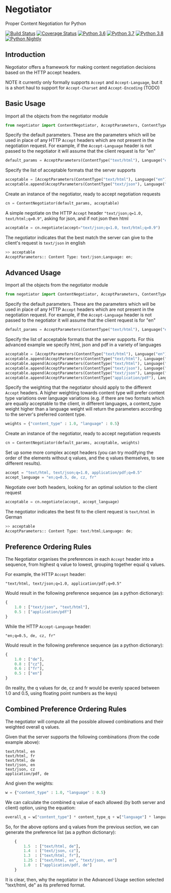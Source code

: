 # Negotiator

Proper Content Negotiation for Python

[![Build Status](https://travis-ci.org/jpstroop/negotiator.svg?branch=master)](https://travis-ci.org/jpstroop/negotiator)
[![Coverage Status](https://coveralls.io/repos/github/jpstroop/negotiator/badge.svg?branch=master)](https://coveralls.io/github/jpstroop/negotiator?branch=master)
[![Python 3.6](https://img.shields.io/badge/python-3.6-yellow.svg)](https://img.shields.io/badge/python-3.6-yellow.svg)
[![Python 3.7](https://img.shields.io/badge/python-3.7-yellow.svg)](https://img.shields.io/badge/python-3.7-yellow.svg)
[![Python 3.8](https://img.shields.io/badge/python-3.8-yellow.svg)](https://img.shields.io/badge/python-3.8-yellow.svg)
[![Python Nightly](https://img.shields.io/badge/python-nightly-yellow.svg)](https://img.shields.io/badge/python-nightly-yellow.svg)


## Introduction

Negotiator offers a framework for making content negotiation decisions based on the HTTP accept headers.

NOTE it currently only formally supports `Accept` and `Accept-Language`, but it is a short haul to support for `Accept-Charset` and `Accept-Encoding` (TODO)

## Basic Usage

Import all the objects from the negotiator module

```python
from negotiator import ContentNegotiator, AcceptParameters, ContentType, Language
```

Specify the default parameters.  These are the parameters which will be used in place of any HTTP `Accept` headers which are not present in the negotiation request.  For example, if the `Accept-Language` header is not passed to the negotiator it will assume that the client request is for "en"

```python
default_params = AcceptParameters(ContentType("text/html"), Language("en"))
```

Specify the list of acceptable formats that the server supports

```python
acceptable = [AcceptParameters(ContentType("text/html"), Language("en"))]
acceptable.append(AcceptParameters(ContentType("text/json"), Language("en")))
```

Create an instance of the negotiator, ready to accept negotiation requests

```python
cn = ContentNegotiator(default_params, acceptable)
```

A simple negotiate on the HTTP `Accept` header `"text/json;q=1.0, text/html;q=0.9"`, asking for json, and if not json then html

```python
acceptable = cn.negotiate(accept="text/json;q=1.0, text/html;q=0.9")
```

The negotiator indicates that the best match the server can give to the client's request is `text/json` in english

```python
>> acceptable
AcceptParameters:: Content Type: text/json;Language: en;
```

## Advanced Usage

Import all the objects from the negotiator module

```python
from negotiator import ContentNegotiator, AcceptParameters, ContentType, Language
```

Specify the default parameters.  These are the parameters which will be used in place of any HTTP `Accept` headers which are not present in the negotiation request. For example, if the `Accept-Language` header is not passed to the negotiator it will assume that the client request is for "en"

```python
default_params = AcceptParameters(ContentType("text/html"), Language("en"))
```

Specify the list of acceptable formats that the server supports.  For this advanced example we specify html, json and pdf in a variety of languages

```python
acceptable = [AcceptParameters(ContentType("text/html"), Language("en"))]
acceptable.append(AcceptParameters(ContentType("text/html"), Language("fr")))
acceptable.append(AcceptParameters(ContentType("text/html"), Language("de")))
acceptable.append(AcceptParameters(ContentType("text/json"), Language("en")))
acceptable.append(AcceptParameters(ContentType("text/json"), Language("cz")))
acceptable.append(AcceptParameters(ContentType("application/pdf"), Language("de")))
```

Specify the weighting that the negotiator should apply to the different `Accept` headers. A higher weighting towards content type will prefer content type variations over language variations (e.g. if there are two formats which are equally acceptable to the client, in different languages, a content_type weight higher than a language weight will return the parameters according to the server's preferred content type.

```python
weights = {"content_type" : 1.0, "language" : 0.5}
```

Create an instance of the negotiator, ready to accept negotiation requests

```python
cn = ContentNegotiator(default_params, acceptable, weights)
```

Set up some more complex accept headers (you can try modifying the order of the elements without q values, and the q values themselves, to see different results).

```python
accept = "text/html, text/json;q=1.0, application/pdf;q=0.5"
accept_language = "en;q=0.5, de, cz, fr"
```

Negotiate over both headers, looking for an optimal solution to the client request

```python
acceptable = cn.negotiate(accept, accept_language)
```

The negotiator indicates the best fit to the client request is `text/html` in German

```python
>> acceptable
AcceptParameters:: Content Type: text/html;Language: de;
```

## Preference Ordering Rules

The Negotiator organises the preferences in each `Accept` header into a sequence,
from highest q value to lowest, grouping together equal q values.

For example, the HTTP `Accept` header:

```
"text/html, text/json;q=1.0, application/pdf;q=0.5"
```

Would result in the following preference sequence (as a python dictionary):

```python
{
    1.0 : ["text/json", "text/html"],
    0.5 : ["application/pdf"]
}
```

While the HTTP `Accept-Language` header:

```
"en;q=0.5, de, cz, fr"
```

Would result in the following preference sequence (as a python dictionary):

```python
{
    1.0 : ["de"],
    0.8 : ["cz"],
    0.6 : ["fr"],
    0.5 : ["en"]
}
```

(In reality, the q values for de, cz and fr would be evenly spaced between 1.0 and 0.5, using floating point numbers as the keys)

## Combined Preference Ordering Rules

The negotiator will compute all the possible allowed combinations and their weighted overall q values.

Given that the server supports the following combinations (from the code example above):

```
text/html, en
text/html, fr
text/html, de
text/json, en
text/json, cz
application/pdf, de
```

And given the weights:

```python
w = {"content_type" : 1.0, "language" : 0.5}
```

We can calculate the combined q value of each allowed (by both server and client) option, using the equation:

```python
overall_q = w["content_type"] * content_type_q + w["language"] * language_q
```

So, for the above options and q values from the previous section, we can generate the preference list (as a python dictionary):

```python
    {
        1.5  : ["text/html, de"],
        1.4  : ["text/json, cz"],
        1.3  : ["text/html, fr"],
        1.25 : ["text/html, en", "text/json, en"]
        1.0  : ["application/pdf, de"]
    }
```

It is clear, then, why the negotiator in the Advanced Usage section selected "text/html, de" as its preferred format.

